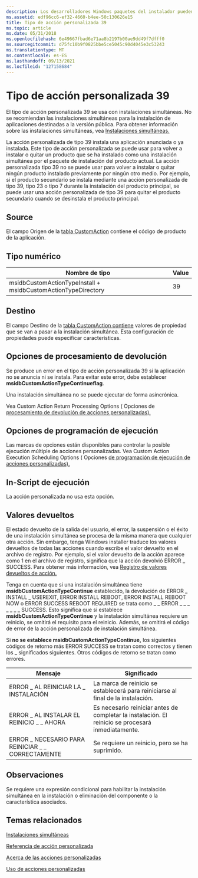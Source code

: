 ```yaml
---
description: Los desarrolladores Windows paquetes del instalador pueden optar por usar una acción personalizada de tipo 39 cuando las acciones estándar no son suficientes para ejecutar la instalación.
ms.assetid: edf96cc6-ef32-4660-b4ee-50c130626e15
title: Tipo de acción personalizada 39
ms.topic: article
ms.date: 05/31/2018
ms.openlocfilehash: 6e49667fbad6e71aa8b2197b00ae9dd49f7dfff0
ms.sourcegitcommit: d75fc10b9f0825bbe5ce5045c90d4045e3c53243
ms.translationtype: MT
ms.contentlocale: es-ES
ms.lasthandoff: 09/13/2021
ms.locfileid: "127158684"
---
```

# <a name="custom-action-type-39"></a>Tipo de acción personalizada 39

El tipo de acción personalizada 39 se usa con instalaciones simultáneas. No se recomiendan las instalaciones simultáneas para la instalación de aplicaciones destinadas a la versión pública. Para obtener información sobre las instalaciones simultáneas, vea [Instalaciones simultáneas.](concurrent-installations.md)

La acción personalizada de tipo 39 instala una aplicación anunciada o ya instalada. Este tipo de acción personalizada se puede usar para volver a instalar o quitar un producto que se ha instalado como una instalación simultánea por el paquete de instalación del producto actual. La acción personalizada tipo 39 no se puede usar para volver a instalar o quitar ningún producto instalado previamente por ningún otro medio. Por ejemplo, si el producto secundario se instala mediante una acción personalizada de tipo 39, tipo 23 o tipo 7 durante la instalación del producto principal, se puede usar una acción personalizada de tipo 39 para quitar el producto secundario cuando se desinstala el producto principal.

## <a name="source"></a>Source

El campo Origen de la [tabla CustomAction](customaction-table.md) contiene el código de producto de la aplicación.

## <a name="numeric-type"></a>Tipo numérico



| Nombre de tipo                                                     | Value |
|---------------------------------------------------------------|-------|
| msidbCustomActionTypeInstall + msidbCustomActionTypeDirectory | 39    |



 

## <a name="target"></a>Destino

El campo Destino de la [tabla CustomAction contiene](customaction-table.md) valores de propiedad que se van a pasar a la instalación simultánea. Esta configuración de propiedades puede especificar características.

## <a name="return-processing-options"></a>Opciones de procesamiento de devolución

Se produce un error en el tipo de acción personalizada 39 si la aplicación no se anuncia ni se instala. Para evitar este error, debe establecer **msidbCustomActionTypeContinueflag**.

Una instalación simultánea no se puede ejecutar de forma asincrónica.

Vea Custom Action Return Processing Options ( Opciones de [procesamiento de devolución de acciones personalizadas).](custom-action-return-processing-options.md)

## <a name="execution-scheduling-options"></a>Opciones de programación de ejecución

Las marcas de opciones están disponibles para controlar la posible ejecución múltiple de acciones personalizadas. Vea Custom Action Execution Scheduling Options ( Opciones [de programación de ejecución de acciones personalizadas).](custom-action-execution-scheduling-options.md)

## <a name="in-script-execution-options"></a>In-Script de ejecución

La acción personalizada no usa esta opción.

## <a name="return-values"></a>Valores devueltos

El estado devuelto de la salida del usuario, el error, la suspensión o el éxito de una instalación simultánea se procesa de la misma manera que cualquier otra acción. Sin embargo, tenga Windows installer traduce los valores devueltos de todas las acciones cuando escribe el valor devuelto en el archivo de registro. Por ejemplo, si el valor devuelto de la acción aparece como 1 en el archivo de registro, significa que la acción devolvió ERROR \_ SUCCESS. Para obtener más información, vea [Registro de valores devueltos de acción.](logging-of-action-return-values.md)

Tenga en cuenta que si una instalación simultánea tiene **msidbCustomActionTypeContinue** establecido, la devolución de ERROR \_ INSTALL \_ USEREXIT, ERROR INSTALL REBOOT, ERROR INSTALL REBOOT NOW o ERROR SUCCESS REBOOT REQUIRED se trata como \_ \_ ERROR \_ \_ \_ \_ \_ \_ \_ SUCCESS. Esto significa que si establece **msidbCustomActionTypeContinue** y la instalación simultánea requiere un reinicio, se omitirá el requisito para el reinicio. Además, se omitirá el código de error de la acción personalizada de instalación simultánea.

Si **no se establece msidbCustomActionTypeContinue,** los siguientes códigos de retorno más ERROR SUCCESS se tratan como correctos y tienen los \_ significados siguientes. Otros códigos de retorno se tratan como errores.



| Mensaje                          | Significado                                                                                              |
|----------------------------------|------------------------------------------------------------------------------------------------------|
| ERROR \_ AL REINICIAR LA \_ INSTALACIÓN           | La marca de reinicio se establecerá para reiniciarse al final de la instalación.                                  |
| ERROR \_ AL INSTALAR EL REINICIO \_ \_ AHORA      | Es necesario reiniciar antes de completar la instalación. El reinicio se procesará inmediatamente. |
| ERROR \_ NECESARIO PARA REINICIAR \_ \_ CORRECTAMENTE | Se requiere un reinicio, pero se ha suprimido.                                                          |



 

## <a name="remarks"></a>Observaciones

Se requiere una expresión condicional para habilitar la instalación simultánea en la instalación o eliminación del componente o la característica asociados.

## <a name="related-topics"></a>Temas relacionados

<dl> <dt>

[Instalaciones simultáneas](concurrent-installations.md)
</dt> <dt>

[Referencia de acción personalizada](custom-action-reference.md)
</dt> <dt>

[Acerca de las acciones personalizadas](about-custom-actions.md)
</dt> <dt>

[Uso de acciones personalizadas](using-custom-actions.md)
</dt> </dl>

 

 



